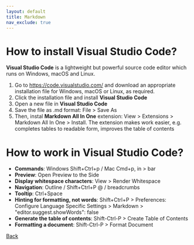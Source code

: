```yaml
---
layout: default
title: Markdown
nav_exclude: true
---
```


# How to install Visual Studio Code?

**Visual Studio Code** is a lightweight but powerful source code editor which runs on Windows, macOS and Linux.

1. Go to https://code.visualstudio.com/ and download an appropriate installation file for Windows, macOS or Linux, as required.
2. Click the installation file and install **Visual Studio Code**
3. Open a new file in **Visual Studio Code**
4. Save the file as .md format: File > Save As
5. Then, instal **Markdown All In One** extension: View > Extensions > Markdown All In One > Install.  The extension makes work easier, e.g. completes tables to readable form, improves the table of contents

# How to work in Visual Studio Code?
* **Commands**: Windows Shift+Ctrl+p / Mac Cmd+p, in > bar
* **Preview**: Open Preview to the Side
* **Display whitespace characters**: View > Render Whitespace
* **Navigation**: Outline / Shift+Ctrl+P @ / breadcrumbs
* **Tooltip**: Ctrl+Space
* **Hinting for formatting, not words**: Shift+Ctrl+P > Preferences: Configure Language Specific Settings > Markdown >
"editor.suggest.showWords": false
* **Generate the table of contents**: Shift-Ctrl-P > Create Table of Contents
* **Formatting a document**: Shift-Ctrl-P > Format Document

[Back](./visual_studio_code_and_md.md)
